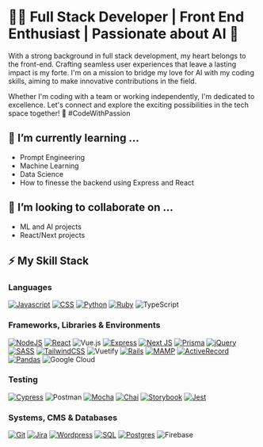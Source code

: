 <h1>👩‍💻 Full Stack Developer | Front End Enthusiast | Passionate about AI 🤖</h1>

<!-- <p>After a rewarding journey as a stay-at-home mom, I'm thrilled to dive back into the tech world with a renewed passion. Raising my young children has been the most fulfilling experience, teaching me patience, resilience, and the art of multitasking – qualities I carry with me in my tech career.</p> -->

<p>With a strong background in full stack development, my heart belongs to the front-end. Crafting seamless user experiences that leave a lasting impact is my forte. I'm on a mission to bridge my love for AI with my coding skills, aiming to make innovative contributions in the field.</p>

<p>Whether I'm coding with a team or working independently, I'm dedicated to excellence. Let's connect and explore the exciting possibilities in the tech space together! 🌟 #CodeWithPassion</p>

<h2>🌱 I’m currently learning ...</h2>
<ul>
  <li>Prompt Engineering</li>
  <li>Machine Learning</li>
  <li>Data Science</li>
  <li>How to finesse the backend using Express and React</li>
</ul>

<h2>👯 I’m looking to collaborate on ...</h2>
<ul>
  <li>ML and AI projects</li>
  <li>React/Next projects</li>
</ul>

<h2>⚡ My Skill Stack</h2>
<h3>Languages</h3>

[![Javascript](https://img.shields.io/badge/-JavaScript-F7DF1E?style=for-the-badge&logo=javascript&logoColor=black)](https://www.ecma-international.org/publications-and-standards/standards/ecma-262/)
[![CSS](https://img.shields.io/badge/-CSS-1572B6?style=for-the-badge&logo=css3&logoColor=white)](https://www.w3.org/Style/CSS/Overview.en.html)
[![Python](https://img.shields.io/badge/-Python-3776AB?style=for-the-badge&logo=python&logoColor=green)](https://www.python.org/)
[![Ruby](https://img.shields.io/badge/-Ruby-CC342D?style=for-the-badge&logo=ruby&logoColor=transparent)](https://www.ruby-lang.org/en/)
![TypeScript](https://img.shields.io/badge/typescript-%23007ACC.svg?style=for-the-badge&logo=typescript&logoColor=white)

<h3>Frameworks, Libraries & Environments</h3>

[![NodeJS](https://img.shields.io/badge/node.js-6DA55F?style=for-the-badge&logo=node.js&logoColor=white)](https://nodejs.org/en)
[![React](https://img.shields.io/badge/react-%2320232a.svg?style=for-the-badge&logo=react&logoColor=%2361DAFB)](https://react.dev/)
![Vue.js](https://img.shields.io/badge/vuejs-%2335495e.svg?style=for-the-badge&logo=vuedotjs&logoColor=%234FC08D)
[![Express](https://img.shields.io/badge/Express-black?style=for-the-badge&logo=express&logoColor=white)](https://expressjs.com/)
[![Next JS](https://img.shields.io/badge/Next-black?style=for-the-badge&logo=next.js&logoColor=white)](https://nextjs.org/)
[![Prisma](https://img.shields.io/badge/-Prisma-3982CE?style=for-the-badge&logo=Prisma&logoColor=white)](https://www.prisma.io/)
[![jQuery](https://img.shields.io/badge/jQuery-0769AD?style=for-the-badge&logo=jquery&logoColor=white)](https://jquery.com/)
[![SASS](https://img.shields.io/badge/-SASS-CC6699?style=for-the-badge&logo=sass&logoColor=white)](https://sass-lang.com/)
[![TailwindCSS](https://img.shields.io/badge/Tailwind%20CSS-06B6D4?style=for-the-badge&logo=tailwindcss&logoColor=white)](https://tailwindcss.com/)
![Vuetify](https://img.shields.io/badge/Vuetify-1867C0?style=for-the-badge&logo=vuetify&logoColor=AEDDFF)
[![Rails](https://img.shields.io/badge/rubyonrails-CC0000?style=for-the-badge&logo=rubyonrails&logoColor=white)](https://rubyonrails.org/)
[![MAMP](https://img.shields.io/badge/MAMP-02749C?style=for-the-badge&logo=mamp&logoColor=white)](https://rubyonrails.org/)
[![ActiveRecord](https://img.shields.io/badge/-ActiveRecord-CC0000?style=for-the-badge&logo=ActiveRecord&logoColor=white)](https://guides.rubyonrails.org/active_record_basics.html)
[![Pandas](https://img.shields.io/badge/-Pandas-150458?style=for-the-badge&logo=pandas&logoColor=white)](https://guides.rubyonrails.org/active_record_basics.html)
![Google Cloud](https://img.shields.io/badge/GoogleCloud-%234285F4.svg?style=for-the-badge&logo=google-cloud&logoColor=white)

<h3>Testing</h3>

[![Cypress](https://img.shields.io/badge/-Cypress-17202C?style=for-the-badge&logo=cypress&logoColor=white)](https://www.cypress.io/)
![Postman](https://img.shields.io/badge/Postman-FF6C37?style=for-the-badge&logo=postman&logoColor=white)
[![Mocha](https://img.shields.io/badge/-Mocha-8D6748?style=for-the-badge&logo=mocha&logoColor=white)](https://mochajs.org/)
[![Chai](https://img.shields.io/badge/-Chai-white?style=for-the-badge&logo=chai&logoColor=A30701)](https://www.chaijs.com/)
[![Storybook](https://img.shields.io/badge/-Storybook-FF4785?style=for-the-badge&logo=storybook&logoColor=white)](https://storybook.js.org/)
[![Jest](https://img.shields.io/badge/-Jest-white?style=for-the-badge&logo=jest&logoColor=C21325)](https://jestjs.io/)

<h3>Systems, CMS & Databases</h3>

[![Git](https://img.shields.io/badge/Git-white?style=for-the-badge&logo=git&logoColor=#F05032)](https://git-scm.com/)
[![Jira](https://img.shields.io/badge/Jira-0052CC?style=for-the-badge&logo=jira&logoColor=#F05032)](https://git-scm.com/)
[![Wordpress](https://img.shields.io/badge/Wordpress-21759B?style=for-the-badge&logo=wordpress&logoColor=#F05032)](https://git-scm.com/)
[![SQL](https://img.shields.io/badge/SQL-003B57?style=for-the-badge&logo=sql&logoColor=white)](https://en.wikipedia.org/wiki/SQL)
[![Postgres](https://img.shields.io/badge/postgres-%23316192.svg?style=for-the-badge&logo=postgresql&logoColor=white)](https://www.postgresql.org/)
![Firebase](https://img.shields.io/badge/firebase-a08021?style=for-the-badge&logo=firebase&logoColor=ffcd34)

<!--
<h3>Github Statistics</h3>

![Anurag's GitHub stats](https://github-readme-stats.vercel.app/api?username=laurenashley&show_icons=true&rank_icon=github&theme=transparent) 

<h4>This profile readme was made with:</h4>
<a href="https://github.com/anuraghazra/github-readme-stats#gh-dark-mode-only">Anurag's GitHub stats</a>
-->

